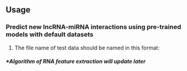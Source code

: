 ## Usage
### Predict new lncRNA-miRNA interactions using pre-trained models with default datasets
1. The file name of test data should be named in this format:
##### *Algorithm of RNA feature extraction will update later
